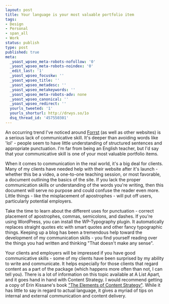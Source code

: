 ```yaml
---
layout: post
title: Your language is your most valuable portfolio item
tags:
- Design
- Personal
- span_all
- Work
status: publish
type: post
published: true
meta:
  _yoast_wpseo_meta-robots-nofollow: '0'
  _yoast_wpseo_meta-robots-noindex: '0'
  _edit_last: '1'
  _yoast_wpseo_focuskw: ''
  _yoast_wpseo_title: ''
  _yoast_wpseo_metadesc: ''
  _yoast_wpseo_metakeywords: ''
  _yoast_wpseo_meta-robots-adv: none
  _yoast_wpseo_canonical: ''
  _yoast_wpseo_redirect: ''
  yourls_tweeted: '1'
  yourls_shorturl: http://drwys.so/1o
  dsq_thread_id: '457550301'
---
```

An occurring trend I've noticed around <a href="http://forrst.com">Forrst</a> (as well as other websites) is a serious lack of communicative skill. It's deeper than avoiding words like 'lol' - people seem to have little understanding of structured sentences and appropriate punctuation. I'm far from being an English teacher, but I'd say that your communicative skill is one of your most valuable portfolio items.

When it comes to communication in the real world, it's a big deal for clients. Many of my clients have needed help with their website after it's launch - whether this be a video, a one-to-one teaching session, or most favorable, a document outlining the basics of the site. If you lack the proper communication skills or understanding of the words you're writing, then this document will serve no purpose and could confuse the reader even more. Little things - like the misplacement of apostrophes - will put off users, particularly potential employers.

Take the time to learn about the different uses for punctuation - correct placement of apostrophes, commas, semicolons, and dashes. If you're using WordPress, you can install the WP-Typography plugin. It automatically replaces straight quotes etc with smart quotes and other fancy typographic things. Keeping up a blog has been a tremendous help toward the development of my communication skills - you find yourself reading over the things you had written and thinking "That doesn't make any sense".

Your clients and employers will be impressed if you have good communicative skills - some of my clients have been surprised by my ability to write and communicate. It helps especially for those clients that regard content as a part of the package (which happens more often than not, I can tell you). There is a lot of information on this topic available at A List Apart, and it goes hand in hand with Content Strategy. I would recommend getting a copy of Erin Kissane's book <a href="http://www.abookapart.com/products/the-elements-of-content-strategy">"The Elements of Content Strategy"</a>. While it has little to say in regard to actual language, it gives a myriad of tips on internal and external communication and content delivery.
